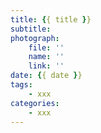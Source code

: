 ```yaml
---
title: {{ title }}
subtitle: 
photograph: 
    file: ''
    name: ''
    link: ''
date: {{ date }}
tags:
    - xxx
categories:
    - xxx
---
```



<!-- more -->

